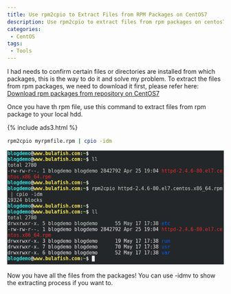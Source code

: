 ```yaml
---
title: Use rpm2cpio to Extract Files from RPM Packages on CentOS7
description: Use rpm2cpio to extract files from rpm packages on centos7.
categories:
 - CentOS
tags:
 - Tools
---
```


I had needs to confirm certain files or directories are installed from which packages, this is the way to do it and solve my problem.
To extract the files from rpm packages, we need to download it first, please refer here:
[Download rpm packages from repository on CentOS7](https://www.bulafish.com/centos/2018/05/17/download-rpm-packages-from-repository/)

Once you have th rpm file, use this command to extract files from rpm package to your local hdd.

{% include ads3.html %}

```bash
rpm2cpio myrpmfile.rpm | cpio -idm
```
![rpm2cpio](/assets/images/2018051708.png)

Now you have all the files from the packages!  You can use -idmv to show the extracting process if you want to.
